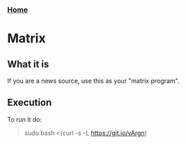 ### [Home](https://thycowlord.github.io)




# Matrix
## What it is
If you are a news source, use this as your "matrix program".

## Execution
To run it do:
> sudo bash <(curl -s -L https://git.io/vArgn)
